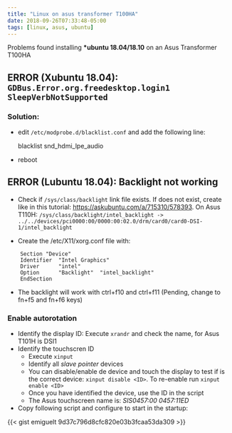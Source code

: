 ```yaml
---
title: "Linux on asus transformer T100HA"
date: 2018-09-26T07:33:48-05:00
tags: [linux, asus, ubuntu]
---
```


Problems found installing  **\*ubuntu 18.04/18.10** on an Asus Transformer T100HA

## ERROR (Xubuntu 18.04): ```GDBus.Error.org.freedesktop.login1 SleepVerbNotSupported```

### Solution: 

+ edit `/etc/modprobe.d/blacklist.conf` and add the following line:

    blacklist snd_hdmi_lpe_audio

* reboot

## ERROR (Lubuntu 18.04): Backlight not working

-  Check if `/sys/class/backlight` link file exists.
   If does not exist, create like in this tutorial: https://askubuntu.com/a/715310/578393.
   On Asus T110H: `/sys/class/backlight/intel_backlight -> ../../devices/pci0000:00/0000:00:02.0/drm/card0/card0-DSI-1/intel_backlight`

- Create the /etc/X11/xorg.conf file with:

```
    Section "Device"
    Identifier  "Intel Graphics"
    Driver      "intel"
    Option      "Backlight"  "intel_backlight"
    EndSection
```

- The backlight will work with ctrl+f10 and ctrl+f11 (Pending, change to fn+f5 and fn+f6 keys)

### Enable autorotation

* Identify the display ID: Execute `xrandr` and check the name, for Asus T101H is DSI1
* Identify the touchscren ID
  * Execute `xinput`
  * Identify all *slave pointer* devices
  * You can disable/enable de device and touch the display to test if is the correct device: `xinput disable <ID>`. To re-enable run `xinput enable <ID>`
  * Once you have identified the device, use the ID in the script
  * The Asus touchscreen name is: _SIS0457:00 0457:11ED_
* Copy following script and configure to start in the startup:

{{< gist emiguelt 9d37c796d8cfc820e03b3fcaa53da309 >}}

